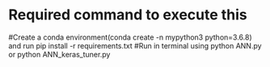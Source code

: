 # Required command to execute this

#Create a conda environment(conda create -n mypython3 python=3.6.8) and run pip install -r requirements.txt
#Run in terminal using python ANN.py or python ANN_keras_tuner.py

